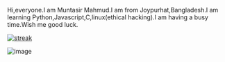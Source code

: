Hi,everyone.I am Muntasir Mahmud.I am from Joypurhat,Bangladesh.I am learning Python,Javascript,C,linux(ethical hacking).I am having a busy time.Wish me good luck.



[![streak](https://codeium.com/badges/v2/user/covertly-exuberant-deerhound-80966/streak)](https://codeium.com/profile/covertly-exuberant-deerhound-80966)

![image](https://github.com/MuntasirSZN/MuntasirSZN/assets/161931072/e29f081f-041a-4a37-857a-904efb9a8579)

<!---
MuntasirSZN/MuntasirSZN is a ✨ special ✨ repository because its `README.md` (this file) appears on your GitHub profile.
You can click the Preview link to take a look at your changes.
--->

